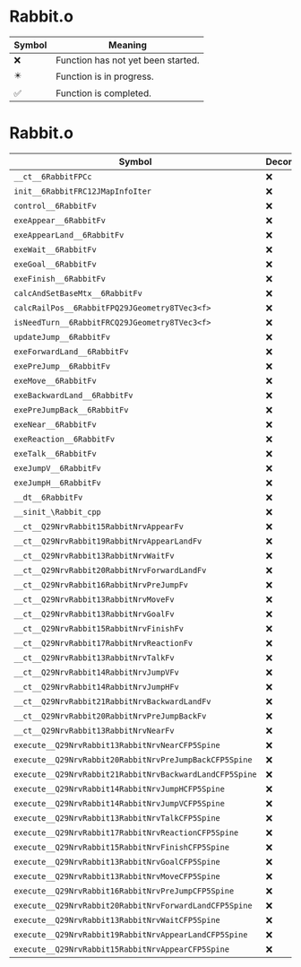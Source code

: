 # Rabbit.o
| Symbol | Meaning 
| ------------- | ------------- 
| :x: | Function has not yet been started. 
| :eight_pointed_black_star: | Function is in progress. 
| :white_check_mark: | Function is completed. 


# Rabbit.o
| Symbol | Decompiled? |
| ------------- | ------------- |
| `__ct__6RabbitFPCc` | :x: |
| `init__6RabbitFRC12JMapInfoIter` | :x: |
| `control__6RabbitFv` | :x: |
| `exeAppear__6RabbitFv` | :x: |
| `exeAppearLand__6RabbitFv` | :x: |
| `exeWait__6RabbitFv` | :x: |
| `exeGoal__6RabbitFv` | :x: |
| `exeFinish__6RabbitFv` | :x: |
| `calcAndSetBaseMtx__6RabbitFv` | :x: |
| `calcRailPos__6RabbitFPQ29JGeometry8TVec3<f>` | :x: |
| `isNeedTurn__6RabbitFRCQ29JGeometry8TVec3<f>` | :x: |
| `updateJump__6RabbitFv` | :x: |
| `exeForwardLand__6RabbitFv` | :x: |
| `exePreJump__6RabbitFv` | :x: |
| `exeMove__6RabbitFv` | :x: |
| `exeBackwardLand__6RabbitFv` | :x: |
| `exePreJumpBack__6RabbitFv` | :x: |
| `exeNear__6RabbitFv` | :x: |
| `exeReaction__6RabbitFv` | :x: |
| `exeTalk__6RabbitFv` | :x: |
| `exeJumpV__6RabbitFv` | :x: |
| `exeJumpH__6RabbitFv` | :x: |
| `__dt__6RabbitFv` | :x: |
| `__sinit_\Rabbit_cpp` | :x: |
| `__ct__Q29NrvRabbit15RabbitNrvAppearFv` | :x: |
| `__ct__Q29NrvRabbit19RabbitNrvAppearLandFv` | :x: |
| `__ct__Q29NrvRabbit13RabbitNrvWaitFv` | :x: |
| `__ct__Q29NrvRabbit20RabbitNrvForwardLandFv` | :x: |
| `__ct__Q29NrvRabbit16RabbitNrvPreJumpFv` | :x: |
| `__ct__Q29NrvRabbit13RabbitNrvMoveFv` | :x: |
| `__ct__Q29NrvRabbit13RabbitNrvGoalFv` | :x: |
| `__ct__Q29NrvRabbit15RabbitNrvFinishFv` | :x: |
| `__ct__Q29NrvRabbit17RabbitNrvReactionFv` | :x: |
| `__ct__Q29NrvRabbit13RabbitNrvTalkFv` | :x: |
| `__ct__Q29NrvRabbit14RabbitNrvJumpVFv` | :x: |
| `__ct__Q29NrvRabbit14RabbitNrvJumpHFv` | :x: |
| `__ct__Q29NrvRabbit21RabbitNrvBackwardLandFv` | :x: |
| `__ct__Q29NrvRabbit20RabbitNrvPreJumpBackFv` | :x: |
| `__ct__Q29NrvRabbit13RabbitNrvNearFv` | :x: |
| `execute__Q29NrvRabbit13RabbitNrvNearCFP5Spine` | :x: |
| `execute__Q29NrvRabbit20RabbitNrvPreJumpBackCFP5Spine` | :x: |
| `execute__Q29NrvRabbit21RabbitNrvBackwardLandCFP5Spine` | :x: |
| `execute__Q29NrvRabbit14RabbitNrvJumpHCFP5Spine` | :x: |
| `execute__Q29NrvRabbit14RabbitNrvJumpVCFP5Spine` | :x: |
| `execute__Q29NrvRabbit13RabbitNrvTalkCFP5Spine` | :x: |
| `execute__Q29NrvRabbit17RabbitNrvReactionCFP5Spine` | :x: |
| `execute__Q29NrvRabbit15RabbitNrvFinishCFP5Spine` | :x: |
| `execute__Q29NrvRabbit13RabbitNrvGoalCFP5Spine` | :x: |
| `execute__Q29NrvRabbit13RabbitNrvMoveCFP5Spine` | :x: |
| `execute__Q29NrvRabbit16RabbitNrvPreJumpCFP5Spine` | :x: |
| `execute__Q29NrvRabbit20RabbitNrvForwardLandCFP5Spine` | :x: |
| `execute__Q29NrvRabbit13RabbitNrvWaitCFP5Spine` | :x: |
| `execute__Q29NrvRabbit19RabbitNrvAppearLandCFP5Spine` | :x: |
| `execute__Q29NrvRabbit15RabbitNrvAppearCFP5Spine` | :x: |
